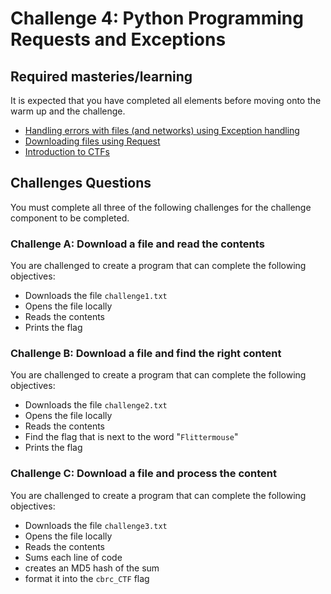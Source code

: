 # Challenge 4: Python Programming Requests and Exceptions

## Required masteries/learning

It is expected that you have completed all elements before moving onto the warm up and the challenge.

* [Handling errors with files (and networks) using Exception handling](../micro_lessons/exceptions/exceptions_cookbook.md)
* [Downloading files using Request](../micro_lessons/networking/download_a_file_from_the_web_using_requests/download_a_file_from_the_web_using_requests_cookbook.md)
* [Introduction to CTFs](../../ctfs/introductions/introduction_to_ctf.md)

## Challenges Questions

You must complete all three of the following challenges for the challenge component to be completed.

### Challenge A: Download a file and read the contents

You are challenged to create a program that can complete the following objectives:

* Downloads the file `challenge1.txt`
* Opens the file locally
* Reads the contents
* Prints the flag

### Challenge B: Download a file and find the right content

You are challenged to create a program that can complete the following objectives:

* Downloads the file `challenge2.txt`
* Opens the file locally
* Reads the contents
* Find the flag that is next to the word "`Flittermouse`"
* Prints the flag

### Challenge C: Download a file and process the content

You are challenged to create a program that can complete the following objectives:

* Downloads the file `challenge3.txt`
* Opens the file locally
* Reads the contents
* Sums each line of code
* creates an MD5 hash of the sum
* format it into the `cbrc_CTF` flag
